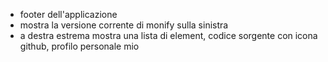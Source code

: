 - footer dell'applicazione
- mostra la versione corrente di monify sulla sinistra 
- a destra estrema mostra una lista di element, codice sorgente con icona github, profilo personale mio